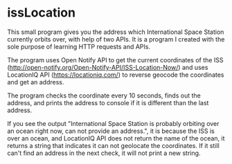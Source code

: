 # issLocation
This small program gives you the address which International Space Station currently orbits over, with help of  two APIs. It is a program I created with the sole purpose of learning HTTP requests and APIs.

The program uses Open Notify API to get the current coordinates of the ISS (http://open-notify.org/Open-Notify-API/ISS-Location-Now/) and uses LocationIQ API (https://locationiq.com/) to reverse geocode the coordinates and get an address.

The program checks the coordinate every 10 seconds, finds out the address, and prints the address to console if it is different than the last address.

If you see the output "International Space Station is probably orbiting over an ocean right now, can not provide an address.", it is because the ISS is over an ocean, and LocationIQ API does not return the name of the ocean, it returns a string that indicates it can not geolocate the coordinates. If it still can't find an address in the next check, it will not print a new string.

